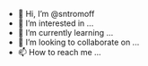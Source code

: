 - 👋 Hi, I’m @sntromoff
- 👀 I’m interested in ...
- 🌱 I’m currently learning ...
- 💞️ I’m looking to collaborate on ...
- 📫 How to reach me ...

<!---
sntromoff/sntromoff is a ✨ special ✨ repository because its `README.md` (this file) appears on your GitHub profile.
You can click the Preview link to take a look at your changes.
--->
